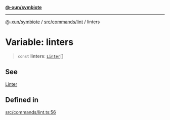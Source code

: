 [**@-xun/symbiote**](../../../../README.md)

***

[@-xun/symbiote](../../../../README.md) / [src/commands/lint](../README.md) / linters

# Variable: linters

> `const` **linters**: [`Linter`](../enumerations/Linter.md)[]

## See

[Linter](../enumerations/Linter.md)

## Defined in

[src/commands/lint.ts:56](https://github.com/Xunnamius/symbiote/blob/6888363ae81ec0a004cfcb164e5a634c45aca6a9/src/commands/lint.ts#L56)

